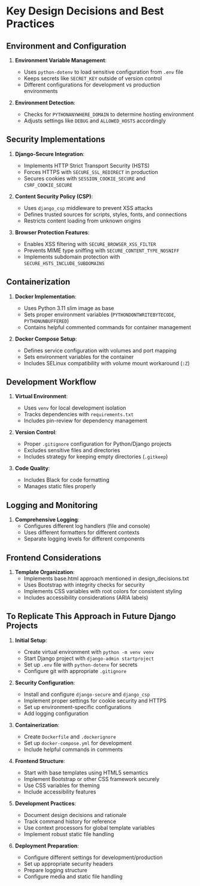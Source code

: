 # Key Design Decisions and Best Practices

## Environment and Configuration

1. **Environment Variable Management**:
   - Uses `python-dotenv` to load sensitive configuration from `.env` file
   - Keeps secrets like `SECRET_KEY` outside of version control
   - Different configurations for development vs production environments

2. **Environment Detection**:
   - Checks for `PYTHONANYWHERE_DOMAIN` to determine hosting environment
   - Adjusts settings like `DEBUG` and `ALLOWED_HOSTS` accordingly

## Security Implementations

1. **Django-Secure Integration**:
   - Implements HTTP Strict Transport Security (HSTS)
   - Forces HTTPS with `SECURE_SSL_REDIRECT` in production
   - Secures cookies with `SESSION_COOKIE_SECURE` and `CSRF_COOKIE_SECURE`

2. **Content Security Policy (CSP)**:
   - Uses `django_csp` middleware to prevent XSS attacks
   - Defines trusted sources for scripts, styles, fonts, and connections
   - Restricts content loading from unknown origins

3. **Browser Protection Features**:
   - Enables XSS filtering with `SECURE_BROWSER_XSS_FILTER`
   - Prevents MIME type sniffing with `SECURE_CONTENT_TYPE_NOSNIFF`
   - Implements subdomain protection with `SECURE_HSTS_INCLUDE_SUBDOMAINS`

## Containerization

1. **Docker Implementation**:
   - Uses Python 3.11 slim image as base
   - Sets proper environment variables (`PYTHONDONTWRITEBYTECODE`, `PYTHONUNBUFFERED`)
   - Contains helpful commented commands for container management

2. **Docker Compose Setup**:
   - Defines service configuration with volumes and port mapping
   - Sets environment variables for the container
   - Includes SELinux compatibility with volume mount workaround (`:Z`)

## Development Workflow

1. **Virtual Environment**:
   - Uses `venv` for local development isolation
   - Tracks dependencies with `requirements.txt`
   - Includes pin-review for dependency management

2. **Version Control**:
   - Proper `.gitignore` configuration for Python/Django projects
   - Excludes sensitive files and directories
   - Includes strategy for keeping empty directories (`.gitkeep`)

3. **Code Quality**:
   - Includes Black for code formatting
   - Manages static files properly

## Logging and Monitoring

1. **Comprehensive Logging**:
   - Configures different log handlers (file and console)
   - Uses different formatters for different contexts
   - Separate logging levels for different components

## Frontend Considerations

1. **Template Organization**:
   - Implements base.html approach mentioned in design_decisions.txt
   - Uses Bootstrap with integrity checks for security
   - Implements CSS variables with root colors for consistent styling
   - Includes accessibility considerations (ARIA labels)

## To Replicate This Approach in Future Django Projects

1. **Initial Setup**:
   - Create virtual environment with `python -m venv venv`
   - Start Django project with `django-admin startproject`
   - Set up `.env` file with `python-dotenv` for secrets
   - Configure git with appropriate `.gitignore`

2. **Security Configuration**:
   - Install and configure `django-secure` and `django_csp`
   - Implement proper settings for cookie security and HTTPS
   - Set up environment-specific configurations
   - Add logging configuration

3. **Containerization**:
   - Create `Dockerfile` and `.dockerignore`
   - Set up `docker-compose.yml` for development
   - Include helpful commands in comments

4. **Frontend Structure**:
   - Start with base templates using HTML5 semantics
   - Implement Bootstrap or other CSS framework securely
   - Use CSS variables for theming
   - Include accessibility features

5. **Development Practices**:
   - Document design decisions and rationale
   - Track command history for reference
   - Use context processors for global template variables
   - Implement robust static file handling

6. **Deployment Preparation**:
   - Configure different settings for development/production
   - Set up appropriate security headers
   - Prepare logging structure
   - Configure media and static file handling

